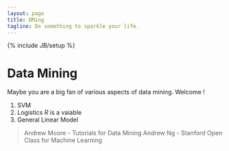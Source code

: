 ```yaml
---
layout: page
title: DMing
tagline: Do something to sparkle your life.
---
```


{% include JB/setup %}

# Data Mining

Maybe you are a big fan of various aspects of data mining. Welcome !

1. SVM
2. Logistics $R$ is a vaiable
3. General Linear Model

> Andrew Moore - Tutorials for Data Mining
> Andrew Ng - Stanford Open Class for Machine Learning
